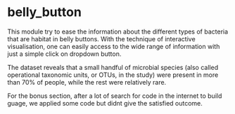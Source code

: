 # belly_button

This module try to ease the information about the different types of bacteria that are habitat in belly buttons. With the technique of interactive visualisation, one can easily access to the wide range of information with just a simple click on dropdown button.  

The dataset reveals that a small handful of microbial species (also called operational taxonomic units, or OTUs, in the study) were present in more than 70% of people, while the rest were relatively rare.

For the bonus section, after a lot of search for code in the internet to build guage, we applied some code but didnt give the satisfied outcome.
